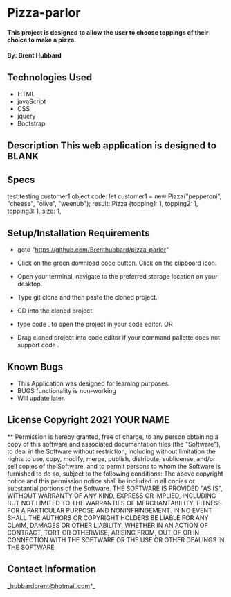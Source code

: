 # Pizza-parlor 

 

 #### This project is designed to allow the user to choose toppings of their choice to make a pizza. 

#### By: Brent Hubbard
 ## Technologies Used  

* HTML  
* javaScript
* CSS  
* jquery
* Bootstrap  

 

## Description This web application is designed to BLANK  

## Specs  

test:testing customer1 object
code: let customer1 = new Pizza("pepperoni", "cheese", "olive", "weenub");
 result: Pizza {topping1: 1, topping2: 1, topping3: 1, size: 1, 



## Setup/Installation Requirements 
* goto "https://github.com/Brenthubbard/pizza-parlor"

 * Click on the green download code button. Click on the clipboard icon. 

 * Open your terminal, navigate to the preferred storage location on your desktop.  

* Type git clone and then paste the cloned project.  

* CD into the cloned project.  

* type code . to open the project in your code editor. OR 

 * Drag cloned project into code editor if your command pallette does not support code . 

 

 ## Known Bugs  
* This Application was designed for learning purposes.
*  BUGS functionality is non-working
* Will update later.  

 

 

## License Copyright 2021 YOUR NAME 

** Permission is hereby granted, free of charge, to any person obtaining a copy of this software and associated documentation files (the "Software"), to deal in the Software without restriction, including without limitation the rights to use, copy, modify, merge, publish, distribute, sublicense, and/or sell copies of the Software, and to permit persons to whom the Software is furnished to do so, subject to the following conditions: The above copyright notice and this permission notice shall be included in all copies or substantial portions of the Software. THE SOFTWARE IS PROVIDED "AS IS", WITHOUT WARRANTY OF ANY KIND, EXPRESS OR IMPLIED, INCLUDING BUT NOT LIMITED TO THE WARRANTIES OF MERCHANTABILITY, FITNESS FOR A PARTICULAR PURPOSE AND NONINFRINGEMENT. IN NO EVENT SHALL THE AUTHORS OR COPYRIGHT HOLDERS BE LIABLE FOR ANY CLAIM, DAMAGES OR OTHER LIABILITY, WHETHER IN AN ACTION OF CONTRACT, TORT OR OTHERWISE, ARISING FROM, OUT OF OR IN CONNECTION WITH THE SOFTWARE OR THE USE OR OTHER DEALINGS IN THE SOFTWARE.  

 

## Contact Information  
_hubbardbrent@hotmail.com*_ 

 

 

 

 